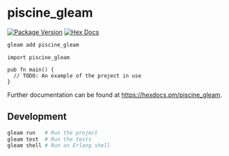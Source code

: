 # piscine_gleam

[![Package Version](https://img.shields.io/hexpm/v/piscine_gleam)](https://hex.pm/packages/piscine_gleam)
[![Hex Docs](https://img.shields.io/badge/hex-docs-ffaff3)](https://hexdocs.pm/piscine_gleam/)

```sh
gleam add piscine_gleam
```
```gleam
import piscine_gleam

pub fn main() {
  // TODO: An example of the project in use
}
```

Further documentation can be found at <https://hexdocs.pm/piscine_gleam>.

## Development

```sh
gleam run   # Run the project
gleam test  # Run the tests
gleam shell # Run an Erlang shell
```
